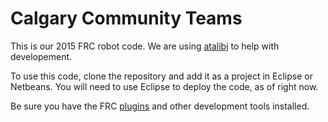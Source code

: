 # Calgary Community Teams
This is our 2015 FRC robot code. We are using [atalibj](https://github.com/frc-west/atalibj) to help with developement.

To use this code, clone the repository and add it as a project in Eclipse or Netbeans. You will need to use Eclipse to deploy the code, as of right now.

Be sure you have the FRC [plugins](http://wpilib.screenstepslive.com/s/3120/m/7885/l/79405-installing-the-java-development-tools) and other development tools installed.

